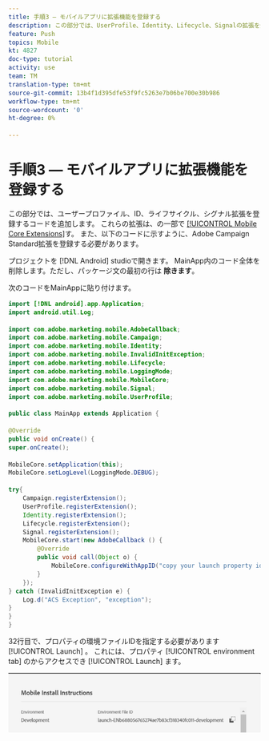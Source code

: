 ```yaml
---
title: 手順3 — モバイルアプリに拡張機能を登録する
description: この部分では、UserProfile、Identity、Lifecycle、Signalの拡張を登録するコードを追加します。
feature: Push
topics: Mobile
kt: 4827
doc-type: tutorial
activity: use
team: TM
translation-type: tm+mt
source-git-commit: 13b4f1d395dfe53f9fc5263e7b06be700e30b986
workflow-type: tm+mt
source-wordcount: '0'
ht-degree: 0%

---
```



# 手順3 — モバイルアプリに拡張機能を登録する

この部分では、ユーザープロファイル、ID、ライフサイクル、シグナル拡張を登録するコードを追加します。 これらの拡張は、の一部で [[!UICONTROL Mobile Core Extensions]](https://aep-sdks.gitbook.io/docs/using-mobile-extensions/mobile-core)す。 また、以下のコードに示すように、Adobe Campaign Standard拡張を登録する必要があります。

プロジェクトを [!DNL Android] studioで開きます。 MainApp内のコード全体を削除します。ただし、パッケージ文の最初の行は **除きます**。

次のコードをMainAppに貼り付けます。

<!--
Removed `{.line-numbers}` below
-->

```java
import [!DNL android].app.Application;
import android.util.Log;

import com.adobe.marketing.mobile.AdobeCallback;
import com.adobe.marketing.mobile.Campaign;
import com.adobe.marketing.mobile.Identity;
import com.adobe.marketing.mobile.InvalidInitException;
import com.adobe.marketing.mobile.Lifecycle;
import com.adobe.marketing.mobile.LoggingMode;
import com.adobe.marketing.mobile.MobileCore;
import com.adobe.marketing.mobile.Signal;
import com.adobe.marketing.mobile.UserProfile;

public class MainApp extends Application {

@Override
public void onCreate() {
super.onCreate();

MobileCore.setApplication(this);
MobileCore.setLogLevel(LoggingMode.DEBUG);

try{
    Campaign.registerExtension();
    UserProfile.registerExtension();
    Identity.registerExtension();
    Lifecycle.registerExtension();
    Signal.registerExtension();
    MobileCore.start(new AdobeCallback () {
        @Override
        public void call(Object o) {
            MobileCore.configureWithAppID("copy your launch property id here");
        }
    });
} catch (InvalidInitException e) {
    Log.d("ACS Exception", "exception");
}
}
}
```

32行目で、プロパティの環境ファイルIDを指定する必要があります[!UICONTROL  Launch] 。 これには、プロパティ [!UICONTROL environment tab] のからアクセスでき [!UICONTROL Launch] ます。

![launch-id](assets/launch-id-property.PNG)
